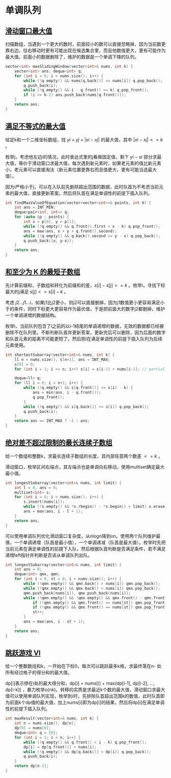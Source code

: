 # 单调队列

## [滑动窗口最大值](https://leetcode.cn/problems/sliding-window-maximum/description/)

扫描数组，当遇到一个更大的数时，前面较小的数可以直接忽略掉，因为当前数更靠右边，往右移动时更有可能出现在候选集合里，而且他数值更大，更有可能作为最大值。前面小的数据删除了，维护的数据是一个单调下降的队列。

```cpp
vector<int> maxSlidingWindow(vector<int>& nums, int k) {
    vector<int> ans; deque<int> q;
    for (int i = 0; i < nums.size(); i++) {            
        while (!q.empty() && nums[q.back()] <= nums[i]) q.pop_back();            
        q.push_back(i);
        while (!q.empty() && i - q.front() >= k) q.pop_front();
        if (i >= k-1) ans.push_back(nums[q.front()]);
    }
    return ans;
}
```

## [满足不等式的最大值](https://leetcode.cn/problems/max-value-of-equation/description/)

给定k和一个二维坐标数组，找 $yi + yj + |xi - xj|$ 的最大值，其中 $|xi - xj| <= k$ 。

枚举j，考虑他左边i的情况，此时表达式里的j看做固定值，剩下 $yi - xi$ 部分求最大值，等价于滑动窗口求最大值，每次遇到新元素时，如果老元素的值比新元素小，老元素可以直接淘汰（新元素位置更靠右而且值更大，更有可能当选最大值）。

因为i严格小于j，可以在入队前先删除超出范围的数据，此时队首为不考虑当前元素的最大值，直接更新答案。然后将队首在满足单调性的前提下插入队列。

```cpp
int findMaxValueOfEquation(vector<vector<int>>& points, int k) {
    int ans = INT_MIN;
    deque<pair<int, int>> q;
    for (auto &p : points) {
        int x = p[0], y = p[1];
        while (!q.empty() && q.front().first < x - k) q.pop_front();
        ans = max(ans, x + y + q.front().second);
        while (!q.empty() && q.back().second <= y - x) q.pop_back();
        q.push_back({x, y-x});
    }
    return ans;
}
```

## [和至少为 K 的最短子数组](https://leetcode.cn/problems/shortest-subarray-with-sum-at-least-k/description/)

先计算前缀和，子数组和转化为前缀和的差，$s[i] - s[j] >= k$ 。枚举i，寻找下标最大的j满足 $s[j] <= s[i] - k$ 。

考虑 $j2...j1...i$，如果j1比j2更小，则j2可以直接删掉，因为j1数值更小更容易满足小于的条件，同时下标更大更容易作为最优值，于是把前面大的数字j2都删掉，维护一个单调递增的数据结构。

枚举i，当前队列包含了i之前的以i-1结尾的单调递增的数据，无效的数据都已经被删除不在队列里。不断判断队首并更新答案，更新完后可以删除，因为后面的数字和队首元素的距离不可能更短了。然后把i在满足单调性的前提下插入队列为后续元素使用。

```cpp
int shortestSubarray(vector<int>& nums, int k) {
    ll n = nums.size(), s[n+1], ans = INT_MAX;
    s[0] = 0;
    for (int i = 1; i <= n; i++) s[i] = s[i-1] + nums[i-1]; // partial_sum会溢出

    deque<ll> q;
    for (ll i = 0; i < n+1; i++) {
        while (!q.empty() && s[q.front()] <= s[i] - k) {
            ans = min(ans, i - q.front());
            q.pop_front();
        }
        while (!q.empty() && s[q.back()] >= s[i]) q.pop_back();
        q.push_back(i);
    }
    return ans == INT_MAX ? -1 : ans;
}
```

## [绝对差不超过限制的最长连续子数组](https://leetcode.cn/problems/longest-continuous-subarray-with-absolute-diff-less-than-or-equal-to-limit/description/)

给一个数组和整数k，求最长连续子数组的长度，其内部任意两个数差 $<=k$ 。

滑动窗口，枚举区间右端点，其左端点也是单调向右移动，使用multiset确定最大最小值。

```cpp
int longestSubarray(vector<int>& nums, int limit) {
    int l = 0, ans = 0;
    multiset<int> s;
    for (int i = 0; i < nums.size(); i++) {
        s.insert(nums[i]);
        while (!s.empty() && *s.rbegin() - *s.begin() > limit) s.erase(s.find(nums[l++]));
        ans = max(ans, i - l + 1);
    }
    return ans;
}
```

可以使用单调队列优化滑动窗口复杂度，从nlogn降到on。使用两个队列维护最值，一个单调递增（队首是最小值），一个单调递减（队首是最大值）。枚举时先把当前元素在满足单调性的前提下入队，然后根据队首判断是否满足条件，若不满足递增left指针并判断是否该从单调队列出队。

```cpp
int longestSubarray(vector<int>& nums, int limit) {
    int ans = 0;
    deque<int> qmx, qmn;
    for (int i = 0, st = 0; i < nums.size(); i++) {
        while (!qmn.empty() && qmn.back() > nums[i]) qmn.pop_back();
        while (!qmx.empty() && qmx.back() < nums[i]) qmx.pop_back();
        qmn.push_back(nums[i]), qmx.push_back(nums[i]);
        while (!qmn.empty() && !qmx.empty() && qmx.front() - qmn.front() > limit) {
            if (!qmn.empty() && qmn.front() == nums[st]) qmn.pop_front();
            if (!qmx.empty() && qmx.front() == nums[st]) qmx.pop_front();
            st++;
        }
        ans = max(ans, i - st + 1);
    }
    return ans;
}
```

## [跳跃游戏 VI](https://leetcode.cn/problems/jump-game-vi/description/)

给一个整数数组和k，一开始在下标0，每次可以跳跃最多k格，求最终落在n-
处所有经过格子的得分和的最大值。

dp[i]表示停在i处的最大得分和，dp[i] = nums[i] + max(dp[i-1], dp[i-2], ..., dp[i-k]) ，暴力枚举o(nk)。转移的实质是求最近k个数的最大值，滑动窗口求最大值可以使用单调队列实现，枚举到i时，先排除队首超出范围k的数值，此时队首即为前面k个dp值的最大值，加上nums[i]即为dp[i]的结果，然后将dp[i]在满足单调性的前提下插入队列。

```cpp
int maxResult(vector<int>& nums, int k) {
    int n = nums.size(), dp[n];
    dp[0] = nums[0];
    deque<int> q = {0};
    for (int i = 1; i < n; i++) {
        while (!q.empty() && q.front() < i - k) q.pop_front();
        dp[i] = dp[q.front()] + nums[i];
        while (!q.empty() && dp[q.back()] < dp[i]) q.pop_back();            
        q.push_back(i);
    }
    return dp[n-1];
}
```